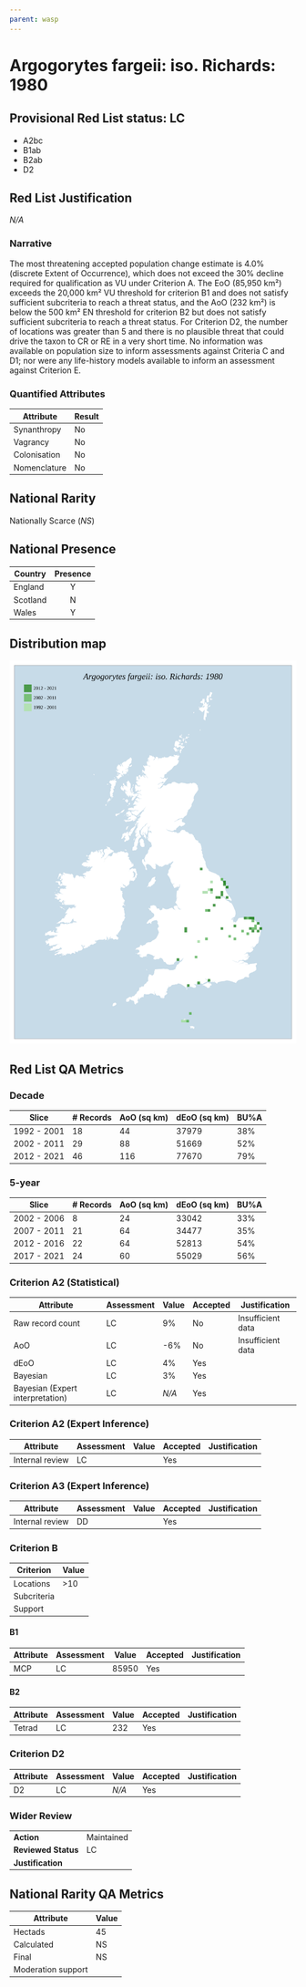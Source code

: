 ```yaml
---
parent: wasp
---
```


# Argogorytes fargeii: iso. Richards: 1980

## Provisional Red List status: LC
- A2bc
- B1ab
- B2ab
- D2

## Red List Justification
*N/A*

### Narrative


The most threatening accepted population change estimate is 4.0% (discrete Extent of Occurrence), which does not exceed the 30% decline required for qualification as VU under Criterion A. The EoO (85,950 km²) exceeds the 20,000 km² VU threshold for criterion B1 and does not satisfy sufficient subcriteria to reach a threat status, and the AoO (232 km²) is below the 500 km² EN threshold for criterion B2 but does not satisfy sufficient subcriteria to reach a threat status. For Criterion D2, the number of locations was greater than 5 and there is no plausible threat that could drive the taxon to CR or RE in a very short time. No information was available on population size to inform assessments against Criteria C and D1; nor were any life-history models available to inform an assessment against Criterion E.

### Quantified Attributes
|Attribute|Result|
|---|---|
|Synanthropy|No|
|Vagrancy|No|
|Colonisation|No|
|Nomenclature|No|


## National Rarity
Nationally Scarce (*NS*)

## National Presence
|Country|Presence
|---|:-:|
|England|Y|
|Scotland|N|
|Wales|Y|


## Distribution map
![](../map/490.svg)

## Red List QA Metrics
### Decade
| Slice | # Records | AoO (sq km) | dEoO (sq km) |BU%A |
|---|---|---|---|---|
|1992 - 2001|18|44|37979|38%|
|2002 - 2011|29|88|51669|52%|
|2012 - 2021|46|116|77670|79%|

### 5-year
| Slice | # Records | AoO (sq km) | dEoO (sq km) |BU%A |
|---|---|---|---|---|
|2002 - 2006|8|24|33042|33%|
|2007 - 2011|21|64|34477|35%|
|2012 - 2016|22|64|52813|54%|
|2017 - 2021|24|60|55029|56%|

### Criterion A2 (Statistical)
|Attribute|Assessment|Value|Accepted|Justification
|---|---|---|---|---|
|Raw record count|LC|9%|No|Insufficient data|
|AoO|LC|-6%|No|Insufficient data|
|dEoO|LC|4%|Yes||
|Bayesian|LC|3%|Yes||
|Bayesian (Expert interpretation)|LC|*N/A*|Yes||

### Criterion A2 (Expert Inference)
|Attribute|Assessment|Value|Accepted|Justification
|---|---|---|---|---|
|Internal review|LC||Yes||

### Criterion A3 (Expert Inference)
|Attribute|Assessment|Value|Accepted|Justification
|---|---|---|---|---|
|Internal review|DD||Yes||

### Criterion B
|Criterion| Value|
|---|---|
|Locations|>10|
|Subcriteria||
|Support||

#### B1
|Attribute|Assessment|Value|Accepted|Justification
|---|---|---|---|---|
|MCP|LC|85950|Yes||

#### B2
|Attribute|Assessment|Value|Accepted|Justification
|---|---|---|---|---|
|Tetrad|LC|232|Yes||

### Criterion D2
|Attribute|Assessment|Value|Accepted|Justification
|---|---|---|---|---|
|D2|LC|*N/A*|Yes||

### Wider Review
|  |  |
|---|---|
|**Action**|Maintained|
|**Reviewed Status**|LC|
|**Justification**||

## National Rarity QA Metrics
|Attribute|Value|
|---|---|
|Hectads|45|
|Calculated|NS|
|Final|NS|
|Moderation support||

